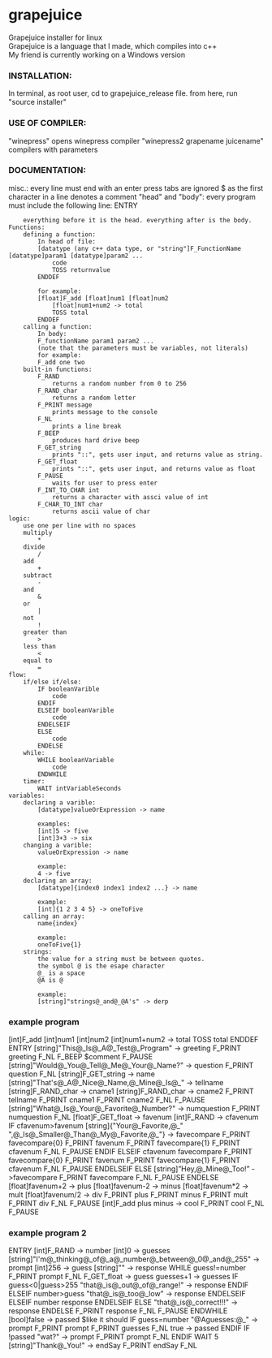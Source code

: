 # grapejuice
Grapejuice installer for linux<br>
Grapejuice is a language that I made, which compiles into c++<br>
My friend is currently working on a Windows version<br>
<h3>INSTALLATION:</h3>
	In terminal, as root user, cd to grapejuice_release file.
	from here, run "source installer"
<h3>USE OF COMPILER:</h3>
	"winepress"
		opens winepress compiler
	"winepress2 grapename juicename"
		compilers with parameters
<h3>DOCUMENTATION:</h3>
	misc.:
		every line must end with an enter press
		tabs are ignored
		$ as the first character in a line denotes a comment
	"head" and "body":
		every program must include the following line:
		ENTRY
		
		everything before it is the head. everything after is the body.
	Functions:
		defining a function:
			In head of file:
			[datatype (any c++ data type, or "string"]F_FunctionName [datatype]param1 [datatype]param2 ...
				code
				TOSS returnvalue
			ENDDEF
			
			for example:
			[float]F_add [float]num1 [float]num2
				[float]num1+num2 -> total
				TOSS total
			ENDDEF
		calling a function:
			In body:
			F_functionName param1 param2 ...
			(note that the parameters must be variables, not literals)
			for example:
			F_add one two
		built-in functions:
			F_RAND
				returns a random number from 0 to 256
			F_RAND_char
				returns a random letter
			F_PRINT message
				prints message to the console
			F_NL
				prints a line break
			F_BEEP
				produces hard drive beep
			F_GET_string
				prints "::", gets user input, and returns value as string.
			F_GET_float
				prints "::", gets user input, and returns value as float
			F_PAUSE
				waits for user to press enter
			F_INT_TO_CHAR int
				returns a character with assci value of int
			F_CHAR_TO_INT char
				returns ascii value of char
	logic:
		use one per line with no spaces
		multiply
			*
		divide
			/
		add
			+
		subtract
			-
		and
			&
		or
			|
		not
			!
		greater than
			>
		less than
			<
		equal to
			=
	flow:
		if/else if/else:
			IF booleanVarible
				code
			ENDIF
			ELSEIF booleanVarible
				code
			ENDELSEIF
			ELSE
				code
			ENDELSE
		while:
			WHILE booleanVariable
				code
			ENDWHILE
		timer:
			WAIT intVariableSeconds
	variables:
		declaring a varible:
			[datatype]valueOrExpression -> name
			
			examples:
			[int]5 -> five
			[int]3+3 -> six
		changing a varible:
			valueOrExpression -> name
			
			example:
			4 -> five
		declaring an array:
			[datatype]{index0 index1 index2 ...} -> name
			
			example:
			[int]{1 2 3 4 5} -> oneToFive
		calling an array:
			name{index}
			
			example:
			oneToFive{1}
		strings:
			the value for a string must be between quotes.
			the symbol @ is the esape character
			@_ is a space
			@A is @
				
			example:
			[string]"strings@_and@_@A's" -> derp
<h3>example program</h3>
<p>
[int]F_add [int]num1 [int]num2
	[int]num1+num2 -> total
	TOSS total
ENDDEF
ENTRY
[string]"This@_Is@_A@_Test@_Program" -> greeting
F_PRINT greeting
F_NL
F_BEEP
$comment
F_PAUSE
[string]"Would@_You@_Tell@_Me@_Your@_Name?" -> question
F_PRINT question
F_NL
[string]F_GET_string -> name
[string]"That's@_A@_Nice@_Name,@_Mine@_Is@_" -> tellname
[string]F_RAND_char -> cname1
[string]F_RAND_char -> cname2
F_PRINT tellname
F_PRINT cname1
F_PRINT cname2
F_NL
F_PAUSE
[string]"What@_Is@_Your@_Favorite@_Number?" -> numquestion
F_PRINT numquestion
F_NL
[float]F_GET_float -> favenum
[int]F_RAND -> cfavenum
IF cfavenum>favenum
	[string]{"Your@_Favorite,@_" ",@_Is@_Smaller@_Than@_My@_Favorite,@_"} -> favecompare
	F_PRINT favecompare{0}
F_PRINT favenum
F_PRINT favecompare{1}
F_PRINT cfavenum
F_NL
	F_PAUSE
ENDIF
ELSEIF cfavenum<favenum
	[string]{"Your@_Favorite,@_" ",@_Is@_Larger@_Than@_My@_Favorite,@_"} -> favecompare
	F_PRINT favecompare{0}
F_PRINT favenum
F_PRINT favecompare{1}
F_PRINT cfavenum
F_NL
	F_PAUSE
ENDELSEIF
ELSE
	[string]”Hey,@_Mine@_Too!” ->favecompare
	F_PRINT favecompare
	F_NL
	F_PAUSE
ENDELSE
[float]favenum+2 -> plus
[float]favenum-2 -> minus
[float]favenum*2 -> mult
[float]favenum/2 -> div
F_PRINT plus
F_PRINT minus
F_PRINT mult
F_PRINT div
F_NL
F_PAUSE
[int]F_add plus minus -> cool
F_PRINT cool
F_NL
F_PAUSE
</p>
<h3>example program 2</h3>
ENTRY
[int]F_RAND -> number
[int]0 -> guesses
[string]"I'm@_thinking@_of@_a@_number@_between@_0@_and@_255" -> prompt
[int]256 -> guess
[string]"" -> response
WHILE guess!=number 
F_PRINT prompt
F_NL
F_GET_float -> guess
guesses+1 -> guesses
IF guess<0|guess>255
	"that@_is@_out@_of@_range!" -> response
ENDIF
ELSEIF number>guess
	"that@_is@_too@_low" -> response
ENDELSEIF
ELSEIF number<guess
	"that@_is@_too@_high" -> response
ENDELSEIF
ELSE
	"that@_is@_correct!!!" -> response
ENDELSE
F_PRINT response
F_NL
F_PAUSE
ENDWHILE
[bool]false -> passed
$like it should
IF guess=number
	"@Aguesses:@_" -> prompt
	F_PRINT prompt
	F_PRINT guesses
	F_NL
	true -> passed
ENDIF
IF !passed
	"wat?" -> prompt
	F_PRINT prompt
	F_NL
ENDIF
WAIT 5
[string]"Thank@_You!" -> endSay
F_PRINT endSay
F_NL
